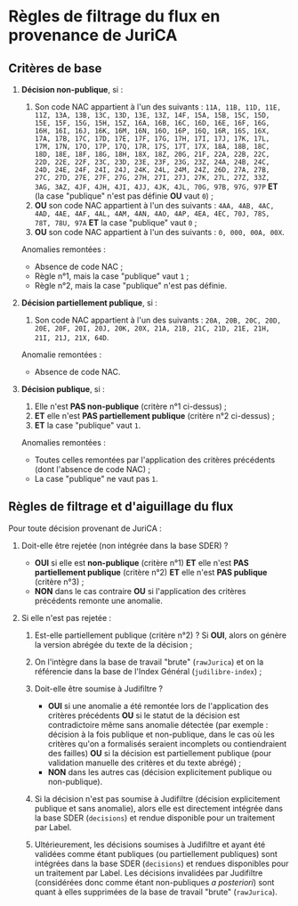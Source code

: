 # Règles de filtrage du flux en provenance de JuriCA

## Critères de base

1. **Décision non-publique**, si :

   1. Son code NAC appartient à l'un des suivants : `11A, 11B, 11D, 11E, 11Z, 13A, 13B, 13C, 13D, 13E, 13Z, 14F, 15A, 15B, 15C, 15D, 15E, 15F, 15G, 15H, 15Z, 16A, 16B, 16C, 16D, 16E, 16F, 16G, 16H, 16I, 16J, 16K, 16M, 16N, 16O, 16P, 16Q, 16R, 16S, 16X, 17A, 17B, 17C, 17D, 17E, 17F, 17G, 17H, 17I, 17J, 17K, 17L, 17M, 17N, 17O, 17P, 17Q, 17R, 17S, 17T, 17X, 18A, 18B, 18C, 18D, 18E, 18F, 18G, 18H, 18X, 18Z, 20G, 21F, 22A, 22B, 22C, 22D, 22E, 22F, 23C, 23D, 23E, 23F, 23G, 23Z, 24A, 24B, 24C, 24D, 24E, 24F, 24I, 24J, 24K, 24L, 24M, 24Z, 26D, 27A, 27B, 27C, 27D, 27E, 27F, 27G, 27H, 27I, 27J, 27K, 27L, 27Z, 33Z, 3AG, 3AZ, 4JF, 4JH, 4JI, 4JJ, 4JK, 4JL, 70G, 97B, 97G, 97P` **ET** (la case "publique" n'est pas définie **OU** vaut `0`) ;
   1. **OU** son code NAC appartient à l'un des suivants : `4AA, 4AB, 4AC, 4AD, 4AE, 4AF, 4AL, 4AM, 4AN, 4AO, 4AP, 4EA, 4EC, 70J, 78S, 78T, 78U, 97A` **ET** la case "publique" vaut `0` ;
   1. **OU** son code NAC appartient à l'un des suivants : `0, 000, 00A, 00X`.

   Anomalies remontées :

   - Absence de code NAC ;
   - Règle n°1, mais la case "publique" vaut `1` ;
   - Règle n°2, mais la case "publique" n'est pas définie.

1. **Décision partiellement publique**, si :

   1. Son code NAC appartient à l'un des suivants : `20A, 20B, 20C, 20D, 20E, 20F, 20I, 20J, 20K, 20X, 21A, 21B, 21C, 21D, 21E, 21H, 21I, 21J, 21X, 64D`.

   Anomalie remontées :

   - Absence de code NAC.

1. **Décision publique**, si :

   1. Elle n'est **PAS non-publique** (critère n°1 ci-dessus) ;
   1. **ET** elle n'est **PAS partiellement publique** (critère n°2 ci-dessus) ;
   1. **ET** la case "publique" vaut `1`.

   Anomalies remontées :

   - Toutes celles remontées par l'application des critères précédents (dont l'absence de code NAC) ;
   - La case "publique" ne vaut pas `1`.

## Règles de filtrage et d'aiguillage du flux

Pour toute décision provenant de JuriCA :

1. Doit-elle être rejetée (non intégrée dans la base SDER) ?

   - **OUI** si elle est **non-publique** (critère n°1) **ET** elle n'est **PAS partiellement publique** (critère n°2) **ET** elle n'est **PAS publique** (critère n°3) ;
   - **NON** dans le cas contraire **OU** si l'application des critères précédents remonte une anomalie.

2. Si elle n'est pas rejetée :

   1. Est-elle partiellement publique (critère n°2) ? Si **OUI**, alors on génère la version abrégée du texte de la décision ;
   1. On l'intègre dans la base de travail "brute" (`rawJurica`) et on la référencie dans la base de l'Index Général (`judilibre-index`) ;
   1. Doit-elle être soumise à Judifiltre ?

      - **OUI** si une anomalie a été remontée lors de l'application des critères précédents **OU** si le statut de la décision est contradictoire même sans anomalie détectée (par exemple : décision à la fois publique et non-publique, dans le cas où les critères qu'on a formalisés seraient incomplets ou contiendraient des failles) **OU** si la décision est partiellement publique (pour validation manuelle des critères et du texte abrégé) ;
      - **NON** dans les autres cas (décision explicitement publique ou non-publique).

   1. Si la décision n'est pas soumise à Judifiltre (décision explicitement publique et sans anomalie), alors elle est directement intégrée dans la base SDER (`decisions`) et rendue disponible pour un traitement par Label.
   1. Ultérieurement, les décisions soumises à Judifiltre et ayant été validées comme étant publiques (ou partiellement publiques) sont intégrées dans la base SDER (`decisions`) et rendues disponibles pour un traitement par Label. Les décisions invalidées par Judifiltre (considérées donc comme étant non-publiques _a posteriori_) sont quant à elles supprimées de la base de travail "brute" (`rawJurica`).
